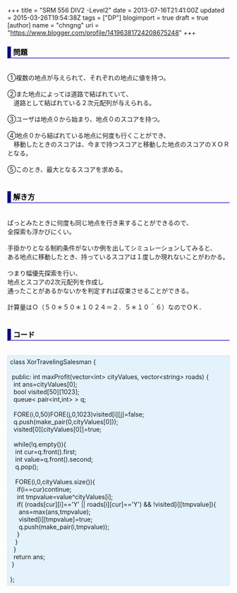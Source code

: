 +++
title = "SRM 556 DIV2 -Level2"
date = 2013-07-16T21:41:00Z
updated = 2015-03-26T19:54:38Z
tags = ["DP"]
blogimport = true
draft = true
[author]
	name = "chngng"
	uri = "https://www.blogger.com/profile/14196381724208675248"
+++

<div dir="ltr" style="text-align: left;" trbidi="on"><h3 style="border-bottom: 2px solid slateblue; border-left: 8px solid navy; color: black; padding: 0px 0px 1px 5px;">問題 </h3><br />①複数の地点が与えられて、それぞれの地点に値を持つ。<br /><br />②また地点によっては道路で結ばれていて、<br />　道路として結ばれている２次元配列が与えられる。<br /><br />③ユーザは地点０から始まり、地点０のスコアを持つ。<br /><br />④地点０から結ばれている地点に何度も行くことができ、<br />　移動したときのスコアは、今まで持つスコアと移動した地点のスコアのＸＯＲとなる。<br /><br />⑤このとき、最大となるスコアを求める。<br /><br /><h3 style="border-bottom: 2px solid slateblue; border-left: 8px solid navy; color: black; padding: 0px 0px 1px 5px;">解き方 </h3><br />ぱっとみたときに何度も同じ地点を行き来することができるので、<br />全探索も浮かびにくい。<br /><br />手掛かりとなる制約条件がないか例を出してシミュレーションしてみると、<br />ある地点に移動したとき、持っているスコアは１度しか現れないことがわかる。<br /><br />つまり幅優先探索を行い、<br />地点とスコアの2次元配列を作成し<br />通ったことがあるかないかを判定すれば収束させることができる。<br /><br />計算量はＯ（５０＊５０＊１０２４＝２．５＊１０＾６）なのでＯＫ．<br /><br /><h3 style="border-bottom: 2px solid slateblue; border-left: 8px solid navy; color: black; padding: 0px 0px 1px 5px;">コード </h3><br /><div style="background-color: #e3f2fb; border: 1px dotted #CCCCCC; padding: 5px;">class XorTravelingSalesman {<br /><br /><span class="Apple-tab-span" style="white-space: pre;"> </span>public: int maxProfit(vector&lt;int&gt; cityValues, vector&lt;string&gt; roads) {<br /><span class="Apple-tab-span" style="white-space: pre;">  </span>int ans=cityValues[0];<br /><span class="Apple-tab-span" style="white-space: pre;">  </span>bool visited[50][1023];<br /><span class="Apple-tab-span" style="white-space: pre;">  </span>queue&lt; pair&lt;int,int&gt; &gt; q;<br /><br /><span class="Apple-tab-span" style="white-space: pre;">  </span>FORE(i,0,50)FORE(j,0,1023)visited[i][j]=false;<br /><span class="Apple-tab-span" style="white-space: pre;">  </span>q.push(make_pair(0,cityValues[0]));<br /><span class="Apple-tab-span" style="white-space: pre;">  </span>visited[0][cityValues[0]]=true;<br /><br /><span class="Apple-tab-span" style="white-space: pre;">  </span>while(!q.empty()){<br /><span class="Apple-tab-span" style="white-space: pre;">   </span>int cur=q.front().first;<br /><span class="Apple-tab-span" style="white-space: pre;">   </span>int value=q.front().second;<br /><span class="Apple-tab-span" style="white-space: pre;">   </span>q.pop();<br /><br /><span class="Apple-tab-span" style="white-space: pre;">   </span>FORE(i,0,cityValues.size()){<br /><span class="Apple-tab-span" style="white-space: pre;">    </span>if(i==cur)continue;<br /><span class="Apple-tab-span" style="white-space: pre;">    </span>int tmpvalue=value^cityValues[i];<br /><span class="Apple-tab-span" style="white-space: pre;">    </span>if( (roads[cur][i]=='Y' || roads[i][cur]=='Y') &amp;&amp; !visited[i][tmpvalue]){<br /><span class="Apple-tab-span" style="white-space: pre;">     </span>ans=max(ans,tmpvalue);<br /><span class="Apple-tab-span" style="white-space: pre;">     </span>visited[i][tmpvalue]=true;<br /><span class="Apple-tab-span" style="white-space: pre;">     </span>q.push(make_pair(i,tmpvalue));<br /><span class="Apple-tab-span" style="white-space: pre;">    </span>}<br /><span class="Apple-tab-span" style="white-space: pre;">   </span>}<br /><span class="Apple-tab-span" style="white-space: pre;">  </span>}<br /><span class="Apple-tab-span" style="white-space: pre;">  </span>return ans;<br /><span class="Apple-tab-span" style="white-space: pre;"> </span>}<br /><br />};</div></div>
